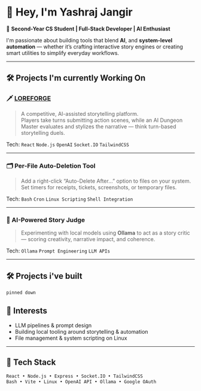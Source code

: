 # 👋 Hey, I'm Yashraj Jangir

🚀 **Second-Year CS Student | Full-Stack Developer | AI Enthusiast**

I'm passionate about building tools that blend **AI**, and **system-level automation** — whether it’s crafting interactive story engines or creating smart utilities to simplify everyday workflows.

---

## 🛠️ Projects I'm currently Working On 

### 🗡️ [LOREFORGE](https://github.com/yasshhhraj/loreforge)
> A competitive, AI-assisted storytelling platform.  
> Players take turns submitting action scenes, while an AI Dungeon Master evaluates and stylizes the narrative — think turn-based storytelling duels.

Tech: `React` `Node.js` `OpenAI` `Socket.IO` `TailwindCSS`

---

### 🗂️ Per-File Auto-Deletion Tool
> Add a right-click “Auto-Delete After…” option to files on your system.  
> Set timers for receipts, tickets, screenshots, or temporary files.

Tech: `Bash` `Cron` `Linux Scripting` `Shell Integration`

---

### 🤖 AI-Powered Story Judge
> Experimenting with local models using **Ollama** to act as a story critic — scoring creativity, narrative impact, and coherence.

Tech: `Ollama` `Prompt Engineering` `LLM APIs`

---
## 🛠️ Projects i've built
```
pinned down
```
## 🧠 Interests

- LLM pipelines & prompt design
- Building local tooling around storytelling & automation
- File management & system scripting on Linux

---

## 🧰 Tech Stack

```bash
React • Node.js • Express • Socket.IO • TailwindCSS  
Bash • Vite • Linux • OpenAI API • Ollama • Google OAuth
